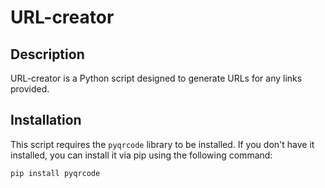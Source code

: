 # URL-creator

## Description
URL-creator is a Python script designed to generate URLs for any links provided.

## Installation
This script requires the `pyqrcode` library to be installed. If you don't have it installed, you can install it via pip using the following command:
```bash
pip install pyqrcode


